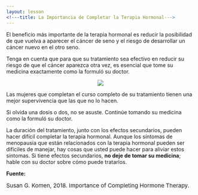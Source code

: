 ```yaml
---
layout: lesson
<!---title: La Importancia de Completar la Terapia Hormonal--->
---
```


El beneficio más importante de la terapia hormonal es reducir la posibilidad de que vuelva a aparecer el cáncer de seno y el riesgo de desarrollar un cáncer nuevo en el otro seno.

Tenga en cuenta que para que su tratamiento sea efectivo en reducir su riesgo de que el cáncer aparezca otra vez, es esencial que tome su medicina exactamente como la formuló su doctor.

<p align="center">
<img src="https://scnslabutsa.github.io/myhthelperEduContent/Images/Komen_maledr_with_femalept2.png"/>
</p>

Las mujeres que completan el curso completo de su tratamiento tienen una mejor supervivencia que las que no lo hacen. 

Si olvida una dosis o dos, no se asuste. Continúe tomando su medicina como la formuló su doctor. 

La duración del tratamiento, junto con los efectos secundarios, pueden hacer difícil completar la terapia hormonal. Aunque los síntomas de menopausia que están relacionados con la terapia hormonal pueden ser difíciles de manejar, hay cosas que usted puede hacer para aliviar estos síntomas. Si tiene efectos secundarios, <strong>no deje de tomar su medicina</strong>; hable con su doctor sobre cómo puede tratarlos.

**Fuente:**

<span style="font-size:15px;">Susan G. Komen, 2018. Importance of Completing Hormone Therapy.</span>



